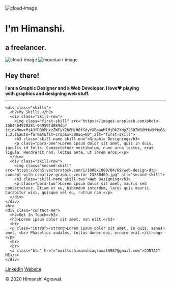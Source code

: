 <!--# sample-portfolio-site-->
<!DOCTYPE html>
<html lang="en" dir="ltr">

<head>
  <meta charset="utf-8">
  <title>Himanshi Agrawal</title>
  <link rel="stylesheet" href="css/style.css">
  <link rel="icon" href="favicon.ico">
  <link rel="preconnect" href="https://fonts.googleapis.com">
  <link rel="preconnect" href="https://fonts.gstatic.com" crossorigin>
  <link
    href="https://fonts.googleapis.com/css2?family=Merriweather:ital,wght@0,300;0,400;0,700;0,900;1,300;1,400;1,700;1,900&family=Montserrat:ital,wght@0,100;0,200;0,300;0,400;0,500;0,600;0,700;0,800;0,900;1,100;1,200;1,300;1,400;1,500;1,600;1,700;1,800;1,900&family=Sacramento&display=swap"
    rel="stylesheet">
</head>

<body>
  <div class="top-container">
    <img class="top-cloud" src="images/cloud.png" alt="cloud-image">
    <h1>I'm Himanshi.</h1>
    <h2 class="MyPosition" >a freelancer.</h2>
    <img class="bottom-cloud" src="images/cloud.png" alt="cloud-image">
    <img src="images/mountain.png" alt="mountain-image">
  </div>
  <div class="middle-container">
    <div class="profile">
      <img class="MyProfile" src="https://images.unsplash.com/photo-1543332164-6e82f355badc?ixid=MnwxMjA3fDB8MHxzZWFyY2h8M3x8aGVsbG98ZW58MHx8MHx8&ixlib=rb-1.2.1&auto=format&fit=crop&w=500&q=60" alt="">
      <h2>Hey there!</h2>
      <p class="intro"><strong>I am a Graphic Designer and a Web Developer. I love❤️ playing <br> with graphics and designing web stuff. </strong> </p>
    </div>
    <div class="rule">
      <hr>
    </div>

    <div class="skills">
      <h2>My Skills.</h2>
      <div class="skill-row">
        <img class="first-skill" src="https://images.unsplash.com/photo-1504464920281-04959fd089db?ixid=MnwxMjA3fDB8MHxzZWFyY2h8MjR8fGdyYXBoaWMlMjBkZXNpZ258ZW58MHx8MHx8&ixlib=rb-1.2.1&auto=format&fit=crop&w=500&q=60" alt="first-skill">
        <h3 class="skill-name skill-one">Graphic Designing</h3>
        <p class="para-one">Lorem ipsum dolor sit amet, quis in duis, iaculis id felis. Consectetuer vestibulum, nunc urna lectus, erat ligula. Hendrerit nam, lectus ante, ut lorem eros.</p>
      </div>
      <div class="skill-row">
        <img class="second-skill" src="https://cdn5.vectorstock.com/i/1000x1000/04/69/web-design-dtp-concept-with-creative-graphic-vector-23830469.jpg" alt="second-skill">
        <h3 class="skill-name skill-two">Web Designing</h3>
        <p class="para-two">Lorem ipsum dolor sit amet, mauris sed consectetuer. Etiam et eu, bibendum interdum, lacus quis mauris. Curabitur wisi, quisque vel eu, rutrum nam.</p>
      </div>
    </div>
    <hr>
    <div class="contact-me">
      <h2>Get In Touch</h2>
      <h3>Lorem ipsum dolor sit amet, non elit.</h3>
      <br>
      <p class="intro"><strong>Lorem ipsum dolor sit amet, in quis, aenean amet. <br> Phasellus sodales, tellus donec dui, ornare erat.</strong></p>
      <br>
      <br>
      <a class="btn" href="mailto:himanshiagrawal5987@gmail.com">CONTACT ME</a>
    </div>
  </div>


  <div class="bottom-container">
    <a class="footer-link one" href="https://www.linkedin.com/in/himanshi-agrawal-977887200/">LinkedIn</a>
    <a class="footer-link two" href="https://www.freelancer.com/u/krishiloveadobe/">Website</a>
    <p class="license">© 2020 Himanshi Agrawal.</p>
  </div>

</body>

</html>
